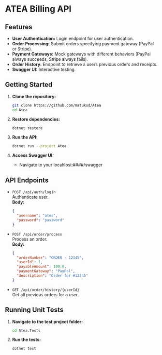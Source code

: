 # ATEA Billing API

## Features

- **User Authentication:** Login endpoint for user authentication.
- **Order Processing:** Submit orders specifying payment gateway (PayPal or Stripe).
- **Payment Gateways:** Mock gateways with different behaviors (PayPal always succeeds, Stripe always fails).
- **Order History:** Endpoint to retrieve a users previous orders and receipts.
- **Swagger UI:** Interactive testing.

## Getting Started

1. **Clone the repository:**
    ```bash
    git clone https://github.com/matuksd/Atea
    cd Atea
    ```

2. **Restore dependencies:**
    ```bash
    dotnet restore
    ```

3. **Run the API:**
    ```bash
    dotnet run --project Atea
    ```

4. **Access Swagger UI:**
    - Navigate to your locahlost:####/swagger

## API Endpoints

- `POST /api/auth/login`  
  Authenticate user.  
  **Body:**  
  ```json
  {
    "username": "atea",
    "password": "password"
  }
  ```

- `POST /api/order/process`  
  Process an order.  
  **Body:**  
  ```json
  {
    "orderNumber": "ORDER - 12345",
    "userId": 1,
    "payableAmount": 100.0,
    "paymentGateway": "PayPal",
    "description": "Order for #12345"
  }
  ```

- `GET /api/order/history/{userId}`  
  Get all previous orders for a user.

## Running Unit Tests

1. **Navigate to the test project folder:**
    ```bash
    cd Atea.Tests
    ```

2. **Run the tests:**
    ```bash
    dotnet test
    ```
